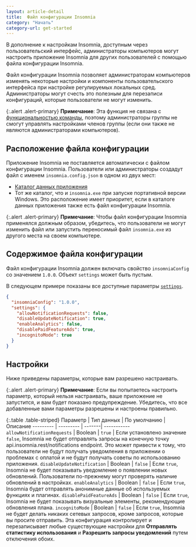 ```yaml
---
layout: article-detail
title:  Файл конфигурации Insomnia
category: "Начать"
category-url: get-started
---
```


В дополнение к настройкам Insomnia, доступным через пользовательский интерфейс, администраторы компьютеров могут настроить приложение Insomnia для других пользователей с помощью файла конфигурации Insomnia.

Файл конфигурации Insomnia позволяет администраторам компьютеров изменять некоторые настройки и компоненты пользовательского интерфейса при настройке регулируемых локальных сред. Администраторы могут счесть это полезным для перезаписи конфигураций, которые пользователи не могут изменить.

{:.alert .alert-primary}
**Примечание**: Эта функция не связана с [функциональностью команды](/insomnia/team-collaboration), поэтому администраторы группы не смогут управлять настройками членов группы (если они также не являются администраторами компьютеров).

## Расположение файла конфигурации

Приложение Insomnia не поставляется автоматически с файлом конфигурации Insomnia. Пользователи или администраторы создадут файл с именем `insomnia.config.json` в одном из двух мест:

- [Каталог данных приложения](/insomnia/application-data)
- Тот же каталог, что и `insomnia.exe` при запуске портативной версии Windows. Это расположение имеет приоритет, если в каталоге данных приложения также есть файл конфигурации Insomnia.

{:.alert .alert-primary}
**Примечание**: Чтобы файл конфигурации Insomnia применялся должным образом, убедитесь, что пользователи не могут изменить файл или запустить переносимый файл `insomnia.exe` из другого места на своем компьютере.

## Содержимое файла конфигурации

Файл конфигурации Insomnia должен включать свойство `insomniaConfig` со значением `1.0.0`. Объект `settings` может быть пустым.

В следующем примере показаны все доступные параметры [`settings`](/insomnia/insomnia-config-file/#settings).

```json
{
  "insomniaConfig": "1.0.0",
  "settings": {
    "allowNotificationRequests": false,
    "disableUpdateNotification": true,
    "enableAnalytics": false,
    "disablePaidFeatureAds": true,
    "incognitoMode": true
  }
}
```

## Настройки

Ниже приведены параметры, которые вам разрешено настраивать.

{:.alert .alert-primary}
**Примечание**: Если вы попытаетесь настроить параметр, который нельзя настраивать, ваше приложение не запустится, и вам будет показано предупреждение. Убедитесь, что все добавленные вами параметры разрешены и настроены правильно.

{:.table .table-striped}
Параметр | Тип данных | По умолчанию | Описание
--------- | --------- | -------| -----------
`allowNotificationRequests` | Boolean | `true` | Если установлено значение `false`, Insomnia не будет отправлять запросы на конечную точку api.insomnia.rest/notifications endpoint. Это может привести к тому, что пользователи не будут получать уведомления в приложении о проблемах с оплатой и не будут получать советы по использованию приложения.
`disableUpdateNotification` | Boolean | `false` | Если `true`, Insomnia не будет показывать уведомление о появлении новых обновлений. Пользователи по-прежнему могут проверять наличие обновлений в настройках.
`enableAnalytics` | Boolean | `false` | Если `true`, Insomnia будет отправлять анонимные данные об используемых функциях и плагинах.
`disablePaidFeatureAds` | Boolean | `false` | Если `true`, Insomnia не будет показывать визуальные элементы, рекомендующие обновления плана.
`incognitoMode` | Boolean | `false` | Если `true`, Insomnia не будет делать никаких сетевых запросов, кроме запросов, которые вы просите отправить. Эта конфигурация контролирует и перезаписывает любые существующие настройки для **Отправлять статистику использования** и **Разрешить запросы уведомлений** путем отключения обоих.
